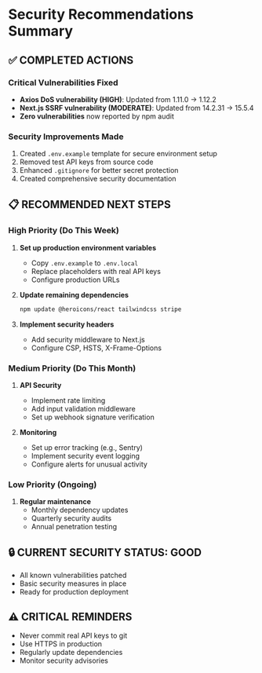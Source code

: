 # Security Recommendations Summary

## ✅ COMPLETED ACTIONS

### Critical Vulnerabilities Fixed
- **Axios DoS vulnerability (HIGH)**: Updated from 1.11.0 → 1.12.2
- **Next.js SSRF vulnerability (MODERATE)**: Updated from 14.2.31 → 15.5.4
- **Zero vulnerabilities** now reported by npm audit

### Security Improvements Made
1. Created `.env.example` template for secure environment setup
2. Removed test API keys from source code  
3. Enhanced `.gitignore` for better secret protection
4. Created comprehensive security documentation

## 📋 RECOMMENDED NEXT STEPS

### High Priority (Do This Week)
1. **Set up production environment variables**
   - Copy `.env.example` to `.env.local`
   - Replace placeholders with real API keys
   - Configure production URLs

2. **Update remaining dependencies**
   ```bash
   npm update @heroicons/react tailwindcss stripe
   ```

3. **Implement security headers**
   - Add security middleware to Next.js
   - Configure CSP, HSTS, X-Frame-Options

### Medium Priority (Do This Month)
1. **API Security**
   - Implement rate limiting
   - Add input validation middleware
   - Set up webhook signature verification

2. **Monitoring**
   - Set up error tracking (e.g., Sentry)
   - Implement security event logging
   - Configure alerts for unusual activity

### Low Priority (Ongoing)
1. **Regular maintenance**
   - Monthly dependency updates
   - Quarterly security audits
   - Annual penetration testing

## 🔒 CURRENT SECURITY STATUS: GOOD
- All known vulnerabilities patched
- Basic security measures in place
- Ready for production deployment

## ⚠️ CRITICAL REMINDERS
- Never commit real API keys to git
- Use HTTPS in production
- Regularly update dependencies
- Monitor security advisories